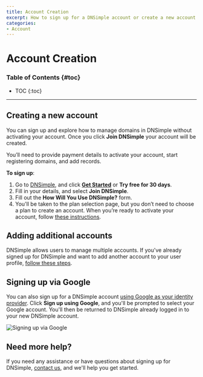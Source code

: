 ```yaml
---
title: Account Creation
excerpt: How to sign up for a DNSimple account or create a new account for an existing DNSimple user.
categories:
- Account
---
```


# Account Creation

### Table of Contents {#toc}

* TOC
{:toc}

---

## Creating a new account

You can sign up and explore how to manage domains in DNSimple without activating your account. Once you click **Join DNSimple** your account will be created.

You’ll need to provide payment details to activate your account, start registering domains, and add records.

**To sign up**:
1. Go to [DNSimple](https://dnsimple.com/), and click [**Get Started**](https://dnsimple.com/signup) or **Try free for 30 days**.
1. Fill in your details, and select **Join DNSimple**.
1. Fill out the **How Will You Use DNSimple?** form.
1. You'll be taken to the plan selection page, but you don’t need to choose a plan to create an account. When you’re ready to activate your account, follow [these instructions](https://support.dnsimple.com/articles/account-activation/).

## Adding additional accounts

DNSimple allows users to manage multiple accounts. If you've already signed up for DNSimple and want to add another account to your user profile, [follow these steps](/articles/account-multi/#creating).

## Signing up via Google

You can also sign up for a DNSimple account [using Google as your identity provider](/articles/google-identity-provider). Click **Sign up using Google**, and you'll be prompted to select your Google account. You'll then be returned to DNSimple already logged in to your new DNSimple account.

![Signing up via Google](/files/google-sso-social-signup.png)

## Need more help? 

If you need any assistance or have questions about signing up for DNSimple, [contact us](https://dnsimple.com/feedback), and we'll help you get started.
